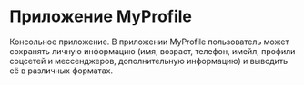 <h1>Приложение MyProfile </h1>
Консольное приложение. В приложении MyProfile пользователь может сохранять личную информацию (имя, возраст, телефон, имейл, профили соцсетей и мессенджеров, дополнительную информацию) и выводить её в различных форматах. 
